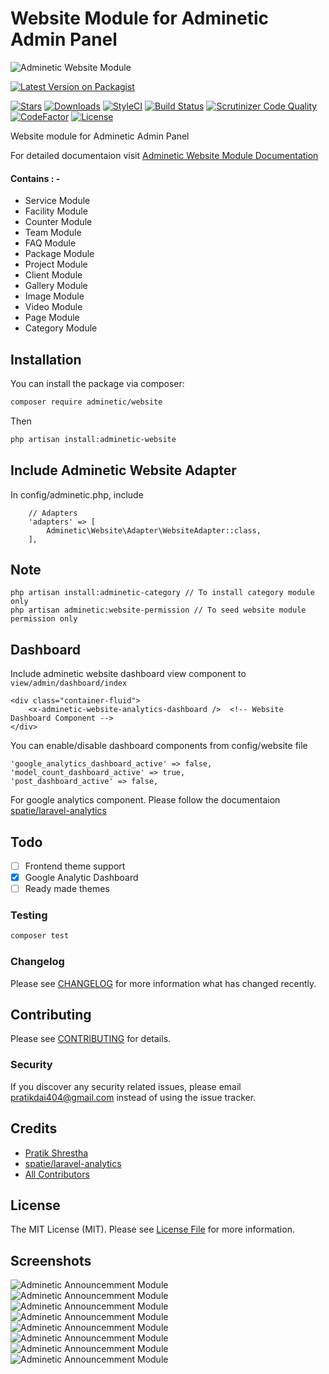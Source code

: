 # Website Module for Adminetic Admin Panel

![Adminetic Website Module](https://github.com/pratiksh404/adminetic-website/blob/main/screenshots/banner.png)

[![Latest Version on Packagist](https://img.shields.io/packagist/v/adminetic/website.svg?style=flat-square)](https://packagist.org/packages/adminetic/website)

[![Stars](https://img.shields.io/github/stars/pratiksh404/adminetic-website)](https://github.com/pratiksh404/adminetic-website/stargazers) [![Downloads](https://img.shields.io/packagist/dt/adminetic/website.svg?style=flat-square)](https://packagist.org/packages/adminetic/website) [![StyleCI](https://github.styleci.io/repos/385822775/shield?branch=main)](https://github.styleci.io/repos/385822775?branch=main) [![Build Status](https://scrutinizer-ci.com/g/pratiksh404/adminetic-website/badges/build.png?b=main)](https://scrutinizer-ci.com/g/pratiksh404/adminetic-website/build-status/main) [![Scrutinizer Code Quality](https://scrutinizer-ci.com/g/pratiksh404/adminetic-website/badges/quality-score.png?b=main)](https://scrutinizer-ci.com/g/pratiksh404/adminetic-website/?branch=main) [![CodeFactor](https://www.codefactor.io/repository/github/pratiksh404/adminetic-website/badge)](https://www.codefactor.io/repository/github/pratiksh404/adminetic-website) [![License](https://img.shields.io/github/license/pratiksh404/adminetic-website)](//packagist.org/packages/adminetic/website)

Website module for Adminetic Admin Panel

For detailed documentaion visit [Adminetic Website Module Documentation](https://app.gitbook.com/@pratikdai404/s/adminetic/addons/website)

#### Contains : -

- Service Module
- Facility Module
- Counter Module
- Team Module
- FAQ Module
- Package Module
- Project Module
- Client Module
- Gallery Module
- Image Module
- Video Module
- Page Module
- Category Module

## Installation

You can install the package via composer:

```bash
composer require adminetic/website
```

Then

```bash
php artisan install:adminetic-website
```

## Include Adminetic Website Adapter

In config/adminetic.php, include

```
    // Adapters
    'adapters' => [
        Adminetic\Website\Adapter\WebsiteAdapter::class,
    ],
```

## Note

```
php artisan install:adminetic-category // To install category module only
php artisan adminetic:website-permission // To seed website module permission only
```

## Dashboard

Include adminetic website dashboard view component to `view/admin/dashboard/index`

```
<div class="container-fluid">
    <x-adminetic-website-analytics-dashboard />  <!-- Website Dashboard Component -->
</div>
```

You can enable/disable dashboard components from config/website file

```
'google_analytics_dashboard_active' => false,
'model_count_dashboard_active' => true,
'post_dashboard_active' => false,
```

For google analytics component. Please follow the documentaion [spatie/laravel-analytics](https://github.com/spatie/laravel-analytics)

## Todo

- [ ] Frontend theme support
- [x] Google Analytic Dashboard
- [ ] Ready made themes

### Testing

```bash
composer test
```

### Changelog

Please see [CHANGELOG](CHANGELOG.md) for more information what has changed recently.

## Contributing

Please see [CONTRIBUTING](CONTRIBUTING.md) for details.

### Security

If you discover any security related issues, please email pratikdai404@gmail.com instead of using the issue tracker.

## Credits

- [Pratik Shrestha](https://github.com/adminetic)
- [spatie/laravel-analytics](https://github.com/spatie/laravel-analytics)
- [All Contributors](../../contributors)

## License

The MIT License (MIT). Please see [License File](LICENSE.md) for more information.

## Screenshots

![Adminetic Announcemment Module](https://github.com/pratiksh404/adminetic-website/blob/main/screenshots/dashboard.jpeg)
![Adminetic Announcemment Module](https://github.com/pratiksh404/adminetic-website/blob/main/screenshots/google-analytic-adminetic-website.jpeg)
![Adminetic Announcemment Module](https://github.com/pratiksh404/adminetic-website/blob/main/screenshots/category.jpg)
![Adminetic Announcemment Module](https://github.com/pratiksh404/adminetic-website/blob/main/screenshots/gallery.jpg)
![Adminetic Announcemment Module](https://github.com/pratiksh404/adminetic-website/blob/main/screenshots/package.jpg)
![Adminetic Announcemment Module](https://github.com/pratiksh404/adminetic-website/blob/main/screenshots/page.jpg)
![Adminetic Announcemment Module](https://github.com/pratiksh404/adminetic-website/blob/main/screenshots/service.jpg)
![Adminetic Announcemment Module](https://github.com/pratiksh404/adminetic-website/blob/main/screenshots/team.jpg)
